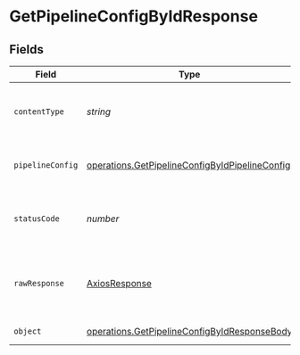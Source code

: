 # GetPipelineConfigByIdResponse


## Fields

| Field                                                                                                                   | Type                                                                                                                    | Required                                                                                                                | Description                                                                                                             |
| ----------------------------------------------------------------------------------------------------------------------- | ----------------------------------------------------------------------------------------------------------------------- | ----------------------------------------------------------------------------------------------------------------------- | ----------------------------------------------------------------------------------------------------------------------- |
| `contentType`                                                                                                           | *string*                                                                                                                | :heavy_check_mark:                                                                                                      | HTTP response content type for this operation                                                                           |
| `pipelineConfig`                                                                                                        | [operations.GetPipelineConfigByIdPipelineConfig](../../../sdk/models/operations/getpipelineconfigbyidpipelineconfig.md) | :heavy_minus_sign:                                                                                                      | The configuration strings for the pipeline.                                                                             |
| `statusCode`                                                                                                            | *number*                                                                                                                | :heavy_check_mark:                                                                                                      | HTTP response status code for this operation                                                                            |
| `rawResponse`                                                                                                           | [AxiosResponse](https://axios-http.com/docs/res_schema)                                                                 | :heavy_check_mark:                                                                                                      | Raw HTTP response; suitable for custom response parsing                                                                 |
| `object`                                                                                                                | [operations.GetPipelineConfigByIdResponseBody](../../../sdk/models/operations/getpipelineconfigbyidresponsebody.md)     | :heavy_minus_sign:                                                                                                      | Error response.                                                                                                         |